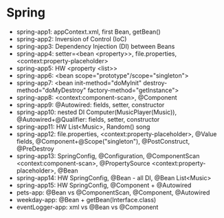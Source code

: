 # Spring
- spring-app1: appContext.xml, first Bean, getBean()
- spring-app2: Inversion of Control (IoC)
- spring-app3: Dependency Injection (DI) between Beans
- spring-app4: setter=\<bean \<property>>, file.properties, \<context:property-placeholder>
- spring-app5: HW \<property \<list>>
- spring-app6: \<bean scope="prototype"/scope="singleton">
- spring-app7: \<bean init-method="doMyInit" destroy-method="doMyDestroy" factory-method="getInstance">
- spring-app8: \<context:component-scan>, @Component
- spring-app9: @Autowired: fields, setter, constructor
- spring-app10: nested DI Computer(MusicPlayer(Music)), @Autowired+@Qualifier: fields, setter, constructor
- spring-app11: HW List\<Music>, Random() song
- spring-app12: file.properties, \<context:property-placeholder>, @Value fields, @Component+@Scope("singleton"), @PostConstruct, @PreDestroy
- spring-app13: SpringConfig, @Configuration, @ComponentScan \<context:component-scan>, @PropertySource \<context:property-placeholder>, @Bean
- spring-app14: HW SpringConfig, @Bean - all DI, @Bean List\<Music>
- spring-app15: HW SpringConfig, @Component + @Autowired
- pets-app: @Bean vs @ComponentScan, @Component, @Autowired
- weekday-app: @Bean + getBean(Interface.class)
- eventLogger-app: xml vs @Bean vs @Component

